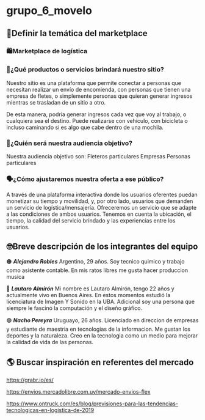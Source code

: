 # grupo_6_movelo

## **📜Definir la temática del marketplace**

### 🛍️Marketplace de logística

### **🤔¿Qué productos o servicios brindará nuestro sitio?**

Nuestro sitio es una plataforma que permite conectar a personas que necesitan realizar un envío de encomienda, con personas que tienen una empresa de fletes, o simplemente personas que quieran generar ingresos mientras se trasladan de un sitio a otro.

De esta manera, podría generar ingresos cada vez que voy al trabajo, o cualquiera sea el destino. Puede realizarse con vehículo, con bicicleta o incluso caminando si es algo que cabe dentro de una mochila.

### **👥¿Quién será nuestra audiencia objetivo?**

Nuestra audiencia objetivo son:
Fleteros particulares
Empresas
Personas particulares

### **🗣️¿Cómo ajustaremos nuestra oferta a ese público?**

A través de una plataforma interactiva donde los usuarios oferentes puedan monetizar su tiempo y movilidad, y, por otro lado, usuarios que demanden un servicio de logística/mensajería. Ofreceremos un servicio que se adapte a las condiciones de ambos usuarios. Tenemos en cuenta la ubicación, el tiempo, la calidad del servicio brindado y las experiencias entre los usuarios.

## **🤓Breve descripción de los integrantes del equipo**

🟠 **_Alejandro Robles_**
Argentino, 29 años. Soy tecnico quimico y trabajo como asistente contable. En mis ratos libres me gusta hacer produccion musica

🔵 **_Lautaro Almirón_**
Mi nombre es Lautaro Almirón, tengo 22 años y actualmente vivo en Buenos Aires. En estos momentos estudió la licenciatura de Imagen Y Sonido en la UBA. Adicional soy una persona que siempre le fascinó la computación y el diseño gráfico.

🟢 **_Nacho Pereyra_**
Uruguayo, 26 años. Licenciado en direccion de empresas y estudiante de maestria en tecnologias de la informacion. Me gustan los deportes y la naturaleza. Creo en la tecnologia como un medio para mejorar la calidad de vida de las personas.

## 🌎 **Buscar inspiración en referentes del mercado**

https://grabr.io/es/

https://envios.mercadolibre.com.uy/mercado-envios-flex

https://www.ontruck.com/es/blog/previsiones-para-las-tendencias-tecnologicas-en-logistica-de-2019
